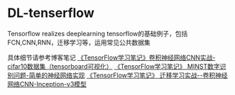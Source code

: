 # DL-tenserflow
Tensorflow realizes deeplearning
tensorflow的基础例子，包括FCN,CNN,RNN，迁移学习等，运用常见公共数据集

具体细节请参考博客笔记
[《TensorFlow学习笔记》卷积神经网络CNN实战-cifar10数据集（tensorboard可视化）](https://blog.csdn.net/qq_33431368/article/details/79452753)
[《TensorFlow学习笔记》 MINST数字识别问题-简单的神经网络实现](https://blog.csdn.net/qq_33431368/article/details/79345355)
[《TensorFlow学习笔记》 迁移学习实战--卷积神经网络CNN-Inception-v3模型](https://blog.csdn.net/qq_33431368/article/details/79344848)

